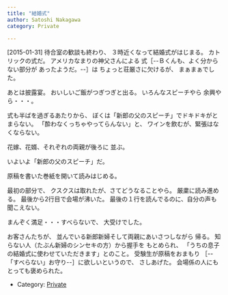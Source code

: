 ```yaml
---
title: "結婚式"
author: Satoshi Nakagawa
category: Private

---
```


[2015-01-31]  待合室の歓談も終わり、
３時近くなって結婚式がはじまる。
カトリックの式だ。
アメリカなまりの神父さんによる
式［--Ｂくんも、よく分からない部分が
あったようだ。--］は
ちょっと荘厳さに欠けるが、
まぁまぁでした。

 あとは披露宴。
おいしいご飯がつぎつぎと出る。
いろんなスピーチやら
余興やら・・・。

 式も半ばを過ぎるあたりから、
ぼくは「新郎の父のスピーチ」でドキドキがとまらない。
「酔わなくっちゃやってらんない」と、
ワインを飲むが、緊張はなくならない。

 花嫁、花婿、それぞれの両親が後ろに
並ぶ。

 いよいよ「新郎の父のスピーチ」だ。

 原稿を書いた巻紙を開いて読みはじめる。

 最初の部分で、
クスクスは取れたが、さてどうなることやら。
厳粛に読み進める。
最後から2行目で会場が沸いた。
最後の１行を読んでるのに、自分の声も聞こえない。

 まんぞく満足・・・すべらないで、
大受けでした。

<!--more-->

 お客さんたちが、
並んでいる新郎新婦そして両親にあいさつしながら
帰る。
知らない人（たぶん新婦のシンセキの方）から握手を
もとめられ、
「うちの息子の結婚式に使わせていただきます」とのこと。
受験生が原稿をおまもり
［--「すべらない」お守り--］に欲しいというので、
さしあげた。
会場係の人にもとっても褒められた。

- Category: [Private](categories.html#Private)

